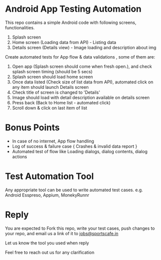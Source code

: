 # Android App Testing Automation

This repo contains a simple Android code with following screens, functionalities.
1. Splash screen
2. Home screen (Loading data from API) - Listing data 
3. Details screen (Details view) - Image loading and description about img

Create automated tests for App flow & data validations , some of them are:
1. Open app (Splash screen should come when fresh open.), and check splash screen timing (should be 5 secs)
2. Splash screen should load home screen
3. Once data listed (Check size of list data from API), automated click on any item should launch Details screen
4. Check title of screen is changed to 'Details'
5. Image should load with detail description available on details screen
6. Press back (Back to Home list - automated click)
7. Scroll down & click on last item of list

# Bonus Points
* In case of no internet, App flow handling 
* Log of success & failure case { Crashes & invalid data report }
* Automated test of flow like Loading dialogs, dialog contents, dialog actions 

# Test Automation Tool
Any appropriate tool can be used to write automated test cases. e.g. Android Esspreso, Appium, MonekyRunnr

# Reply
You are expected to Fork this repo, write your test cases, push changes to your repo, and email us a link of it to jobs@sportscafe.in

Let us know the tool you used when reply

Feel free to reach out us for any clarification
